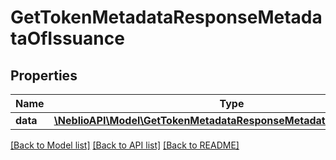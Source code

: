 # GetTokenMetadataResponseMetadataOfIssuance

## Properties
Name | Type | Description | Notes
------------ | ------------- | ------------- | -------------
**data** | [**\NeblioAPI\Model\GetTokenMetadataResponseMetadataOfIssuanceData**](GetTokenMetadataResponseMetadataOfIssuanceData.md) |  | [optional] 

[[Back to Model list]](../README.md#documentation-for-models) [[Back to API list]](../README.md#documentation-for-api-endpoints) [[Back to README]](../README.md)


